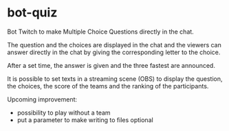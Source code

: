 # bot-quiz

Bot Twitch to make Multiple Choice Questions directly in the chat.

The question and the choices are displayed in the chat and the viewers can answer directly in the chat by giving the corresponding letter to the choice.

After a set time, the answer is given and the three fastest are announced.

It is possible to set texts in a streaming scene (OBS) to display the question, the choices, the score of the teams and the ranking of the participants.

Upcoming improvement:
- possibility to play without a team
- put a parameter to make writing to files optional
